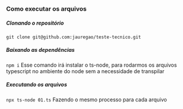 ### Como executar os arquivos
##### Clonando o repositório

`git clone git@github.com:jauregao/teste-tecnico.git`
##### Baixando as dependências
`npm i`
Esse comando irá instalar o ts-node, para rodarmos os arquivos typescript no ambiente do node sem a necessidade de transpilar
##### Executando os arquivos
`npx ts-node 01.ts`
Fazendo o mesmo processo para cada arquivo